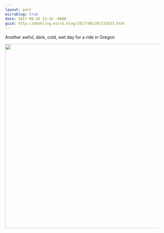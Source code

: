 ```yaml
---
layout: post
microblog: true
date: 2017-08-20 15:24 -0800
guid: http://bbohling.micro.blog/2017/08/20/232433.html
---
```

Another awful, dark, cold, wet day for a ride in Oregon

<img src="http://bbohling.micro.blog/uploads/2017/627ec53927.jpg" width="600" height="600" />
